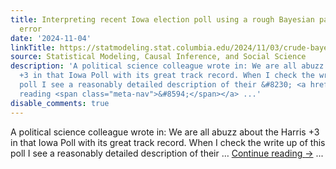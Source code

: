 ```yaml
---
title: Interpreting recent Iowa election poll using a rough Bayesian partition of
  error
date: '2024-11-04'
linkTitle: https://statmodeling.stat.columbia.edu/2024/11/03/crude-bayesian-updating-from-iowa-election-poll/
source: Statistical Modeling, Causal Inference, and Social Science
description: 'A political science colleague wrote in: We are all abuzz about the Harris
  +3 in that Iowa Poll with its great track record. When I check the write up of this
  poll I see a reasonably detailed description of their &#8230; <a href="https://statmodeling.stat.columbia.edu/2024/11/03/crude-bayesian-updating-from-iowa-election-poll/">Continue
  reading <span class="meta-nav">&#8594;</span></a> ...'
disable_comments: true
---
```

A political science colleague wrote in: We are all abuzz about the Harris +3 in that Iowa Poll with its great track record. When I check the write up of this poll I see a reasonably detailed description of their &#8230; <a href="https://statmodeling.stat.columbia.edu/2024/11/03/crude-bayesian-updating-from-iowa-election-poll/">Continue reading <span class="meta-nav">&#8594;</span></a> ...